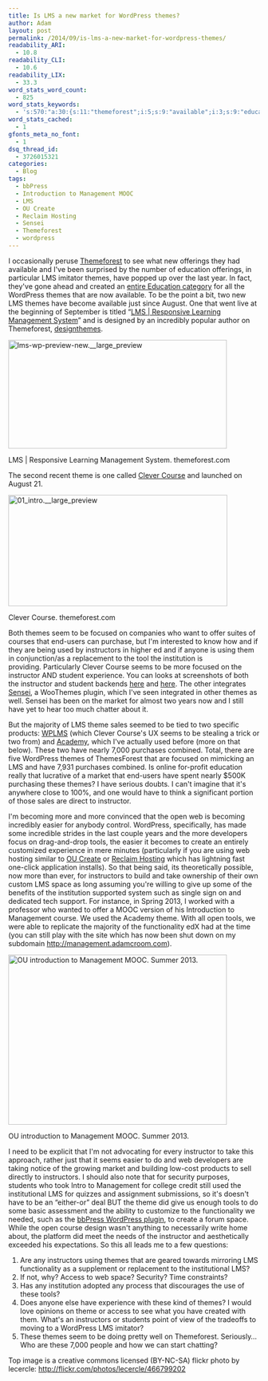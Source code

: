 ```yaml
---
title: Is LMS a new market for WordPress themes?
author: Adam
layout: post
permalink: /2014/09/is-lms-a-new-market-for-wordpress-themes/
readability_ARI:
  - 10.8
readability_CLI:
  - 10.6
readability_LIX:
  - 33.3
word_stats_word_count:
  - 825
word_stats_keywords:
  - 's:570:"a:30:{s:11:"themeforest";i:5;s:9:"available";i:3;s:9:"education";i:3;s:6:"themes";i:10;s:9:"wordpress";i:5;s:10:"management";i:6;s:6:"system";i:3;s:7:"caption";i:6;s:10:"attachment";i:3;s:5:"align";i:3;s:11:"aligncenter";i:3;s:5:"width";i:3;s:5:"theme";i:5;s:6:"clever";i:4;s:6:"course";i:5;s:7:"focused";i:3;s:4:"used";i:4;s:11:"instructors";i:5;s:5:"using";i:3;s:11:"institution";i:3;s:5:"seems";i:3;s:10:"instructor";i:5;s:10:"experience";i:3;s:6:"market";i:3;s:4:"open";i:3;s:6:"easier";i:3;s:5:"tools";i:4;s:6:"create";i:3;s:5:"space";i:3;s:13:"functionality";i:3;}";'
word_stats_cached:
  - 1
gfonts_meta_no_font:
  - 1
dsq_thread_id:
  - 3726015321
categories:
  - Blog
tags:
  - bbPress
  - Introduction to Management MOOC
  - LMS
  - OU Create
  - Reclaim Hosting
  - Sensei
  - Themeforest
  - wordpress
---
```

I occasionally peruse <a href="http://themeforest.com" target="_blank">Themeforest</a> to see what new offerings they had available and I've been surprised by the number of education offerings, in particular LMS imitator themes, have popped up over the last year. In fact, they've gone ahead and created an <a href="http://themeforest.net/category/wordpress/education" target="_blank">entire Education category</a> for all the WordPress themes that are now available. To be the point a bit, two new LMS themes have become available just since August. One that went live at the beginning of September is titled &#8220;<a href="http://themeforest.net/item/lms-responsive-learning-management-system/7867581?WT.ac=category_item&WT.z_author=designthemes" target="_blank">LMS | Responsive Learning Management System</a>&#8221; and is designed by an incredibly popular author on Themeforest, <a href="http://themeforest.net/user/designthemes?WT.ac=item_profile_text&WT.z_author=designthemes" target="_blank">designthemes</a>.

<div id="attachment_309" style="width: 448px" class="wp-caption aligncenter">
  <a href="http://adamcroom.com/wp-content/uploads/2014/09/lms-wp-preview-new.__large_preview.jpg"><img class="wp-image-309 " src="http://adamcroom.com/wp-content/uploads/2014/09/lms-wp-preview-new.__large_preview.jpg" alt="lms-wp-preview-new.__large_preview" width="438" height="218" /></a>

  <p class="wp-caption-text">
    LMS | Responsive Learning Management System. themeforest.com
  </p>
</div>

The second recent theme is one called <a href="http://themeforest.net/item/clever-course-learning-management-system-theme/8645312?WT.ac=category_item&WT.z_author=GoodLayers" target="_blank">Clever Course</a> and launched on August 21.

<div id="attachment_308" style="width: 449px" class="wp-caption aligncenter">
  <a href="http://adamcroom.com/wp-content/uploads/2014/09/01_intro.__large_preview.png"><img class="wp-image-308" src="http://adamcroom.com/wp-content/uploads/2014/09/01_intro.__large_preview.png" alt="01_intro.__large_preview" width="439" height="223" /></a>

  <p class="wp-caption-text">
    Clever Course. themeforest.com
  </p>
</div>

Both themes seem to be focused on companies who want to offer suites of courses that end-users can purchase, but I'm interested to know how and if they are being used by instructors in higher ed and if anyone is using them in conjunction/as a replacement to the tool the institution is providing. Particularly Clever Course seems to be more focused on the instructor AND student experience. You can looks at screenshots of both the instructor and student backends <a href="http://themes.goodlayers.com/clevercourse/instructor-backend/" target="_blank">here</a> and <a href="http://themes.goodlayers.com/clevercourse/student-backend/" target="_blank">here</a>. The other integrates <a href="http://www.woothemes.com/products/sensei/" target="_blank">Sensei</a>, a WooThemes plugin, which I've seen integrated in other themes as well. Sensei has been on the market for almost two years now and I still have yet to hear too much chatter about it.

But the majority of LMS theme sales seemed to be tied to two specific products: <a href="http://themeforest.net/item/wplms-learning-management-system/6780226?WT.ac=category_item&WT.z_author=VibeThemes" target="_blank">WPLMS</a> (which Clever Course's UX seems to be stealing a trick or two from) and <a href="http://themeforest.net/item/academy-learning-management-theme/4169073?WT.ac=category_item&WT.z_author=themex" target="_blank">Academy</a>, which I've actually used before (more on that below). These two have nearly 7,000 purchases combined. Total, there are five WordPress themes of ThemesForest that are focused on mimicking an LMS and have 7,931 purchases combined. Is online for-profit education really that lucrative of a market that end-users have spent nearly $500K purchasing these themes? I have serious doubts. I can't imagine that it's anywhere close to 100%, and one would have to think a significant portion of those sales are direct to instructor.

I'm becoming more and more convinced that the open web is becoming incredibly easier for anybody control. WordPress, specifically, has made some incredible strides in the last couple years and the more developers focus on drag-and-drop tools, the easier it becomes to create an entirely customized experience in mere minutes (particularly if you are using web hosting similar to <a href="http://create.ou.edu" target="_blank">OU Create</a> or <a href="http://reclaimhosting.com" target="_blank">Reclaim Hosting</a> which has lightning fast one-click application installs). So that being said, its theoretically possible, now more than ever, for instructors to build and take ownership of their own custom LMS space as long assuming you're willing to give up some of the benefits of the institution supported system such as single sign on and dedicated tech support. For instance, in Spring 2013, I worked with a professor who wanted to offer a MOOC version of his Introduction to Management course. We used the Academy theme. With all open tools, we were able to replicate the majority of the functionality edX had at the time (you can still play with the site which has now been shut down on my subdomain <a href="http://management.adamcroom.com" target="_blank">http://management.adamcroom.com</a>).

<div id="attachment_310" style="width: 448px" class="wp-caption aligncenter">
  <a href="http://adamcroom.com/wp-content/uploads/2014/09/management.png"><img class="wp-image-310" src="http://adamcroom.com/wp-content/uploads/2014/09/management-1024x797.png" alt="OU introduction to Management MOOC. Summer 2013." width="438" height="341" /></a>

  <p class="wp-caption-text">
    OU introduction to Management MOOC. Summer 2013.
  </p>
</div>

I need to be explicit that I'm not advocating for every instructor to take this approach, rather just that it seems easier to do and web developers are taking notice of the growing market and building low-cost products to sell directly to instructors. I should also note that for security purposes, students who took Intro to Management for college credit still used the institutional LMS for quizzes and assignment submissions, so it's doesn't have to be an &#8220;either-or&#8221; deal BUT the theme did give us enough tools to do some basic assessment and the ability to customize to the functionality we needed, such as the <a href="https://wordpress.org/plugins/bbpress/" target="_blank">bbPress WordPress plugin</a>, to create a forum space. While the open course design wasn't anything to necessarily write home about, the platform did meet the needs of the instructor and aesthetically exceeded his expectations. So this all leads me to a few questions:

  1. Are any instructors using themes that are geared towards mirroring LMS functionality as a supplement or replacement to the institutional LMS?
  2. If not, why? Access to web space? Security? Time constraints?
  3. Has any institution adopted any process that discourages the use of these tools?
  4. Does anyone else have experience with these kind of themes? I would love opinions on theme or access to see what you have created with them. What's an instructors or students point of view of the tradeoffs to moving to a WordPress LMS imitator?
  5. These themes seem to be doing pretty well on Themeforest. Seriously&#8230;Who are these 7,000 people and how we can start chatting?

Top image is a creative commons licensed (BY-NC-SA) flickr photo by lecercle: http://flickr.com/photos/lecercle/466799202

